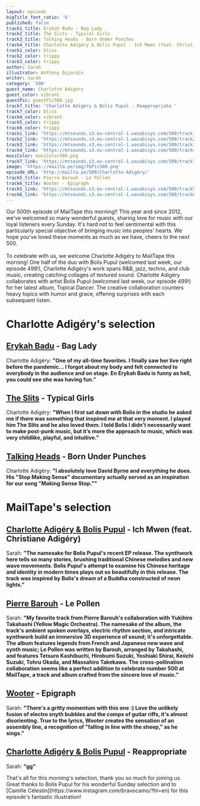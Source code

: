 ```yaml
---
layout: episode
bigTitle_font_ratio: '6'
published: false
track1_title: Erykah Badu - Bag Lady
track2_title: The Slits - Typical Girls
track3_title: Talking Heads - Born Under Punches
track4_title: Charlotte Adigéry & Bolis Pupul - Ich Mwen (feat. Christiane Adigéry)
track1_color: bliss
track2_color: trippy
track3_color: trippy
author: Sarah
illustrator: Anthony Dujardin
writer: Sarah
category: '500'
guest_name: Charlotte Adigéry
guest_color: vibrant
guestPic: guestPic500.jpg
track7_title: 'Charlotte Adigéry & Bolis Pupul - Reappropriate '
track7_color: bliss
track4_color: vibrant
track5_color: trippy
track6_color: trippy
track1_link: 'https://mtsounds.s3.eu-central-1.wasabisys.com/500/track1.mp3'
track2_link: 'https://mtsounds.s3.eu-central-1.wasabisys.com/500/track2.mp3'
track3_link: 'https://mtsounds.s3.eu-central-1.wasabisys.com/500/track3.mp3'
track4_link: 'https://mtsounds.s3.eu-central-1.wasabisys.com/500/track4.mp3'
musiColor: musiColor500.png
track7_link: 'https://mtsounds.s3.eu-central-1.wasabisys.com/500/track7.mp3'
image: 'https://mailta.pe/img/fbPic500.png'
episode_URL: 'http://mailta.pe/500/Charlotte-Adigéry/'
track5_title: Pierre Barouh - Le Pollen
track6_title: Wooter - Epigraph
track5_link: 'https://mtsounds.s3.eu-central-1.wasabisys.com/500/track5.mp3'
track6_link: 'https://mtsounds.s3.eu-central-1.wasabisys.com/500/track6.mp3'
---
```

<p id="introduction"> Our 500th episode of MailTape this morning!! This year and since 2012, we've welcomed so many wonderful guests, sharing love for music with our loyal listeners every Sunday. It's hard not to feel sentimental with this particularly special objective of bringing music into peoples' hearts. We hope you've loved these moments as much as we have, cheers to the next 500. 
    <br><br>
To celebrate with us, we welcome Charlotte Adigéry to MailTape this morning! One half of the duo with Bolis Pupul (welcomed last week, our episode 499!), Charlotte Adigéry's work spans R&B, jazz, techno, and club music, creating catching collages of textured sound. Charlotte Adigéry collaborates with artist Bolis Pupul (welcomed last week, our episode 499!) for her latest album, Topical Dancer. The creative collaboration counters heavy topics with humor and grace, offering surprises with each subsequent listen. 
</p>

# Charlotte Adigéry's selection

## [Erykah Badu](https://www.beck.com/) - Bag Lady
Charlotte Adigéry: **"**One of my all-time favorites. I finally saw her live right before the pandemic... I forgot about my body and felt connected to everybody in the audience and on stage. En Erykah Badu is funny as hell, you could see she was having fun.**"**

## [The Slits](https://www.discogs.com/artist/870-Armando) - Typical Girls
Charlotte Adigéry: **"**When I first sat down with Bolis in the studio he asked me if there was something that inspired me at that very moment. I played him The Slits and he also loved them. I told Bolis I didn't necessarily want to make post-punk music, but it’s more the approach to music, which was very childlike, playful, and intuitive.**"**

## [Talking Heads](https://www.officialprincemusic.com/) - Born Under Punches
Charlotte Adigéry: **"**I absolutely love David Byrne and everything he does. His "Stop Making Sense" documentary actually served as an inspiration for our song "Making Sense Stop."**"**

# MailTape's selection

## [Charlotte Adigéry & Bolis Pupul](https://charlotteandbolis.com/) - Ich Mwen (feat. Christiane Adigéry)
Sarah: **"**The namesake for Bolis Pupul's recent EP release. The synthwork here tells so many stories, brushing traditional Chinese melodies and new wave movements. Bolis Pupul's attempt to examine his Chinese heritage and identity in modern times plays out so beautifully in this release. The track was inspired by Bolis's dream of a Buddha constructed of neon lights.**"**

## [Pierre Barouh](https://heavenlysweetness.bandcamp.com/album/into-the-fire-ep) - Le Pollen
Sarah: **"**My favorite track from Pierre Barouh's collaboration with Yukihiro Takahashi (Yellow Magic Orchestra). The namesake of the album, the track's ambient spoken overlays, electric rhythm section, and intricate synthwork build an immersive 3D experience of sound; it's unforgettable. The album features legends from French and Japanese new wave and synth music; Le Pollen was written by Barouh, arranged by Takahashi, and features Tetsuro Kashibuchi, Hirobumi Suzuki, Yoshiaki Shirai, Keiichi Suzuki, Tohru Okada, and Massahiro Takekawa. The cross-pollination collaboration seems like a perfect addition to celebrate number 500 at MailTape, a track and album crafted from the sincere love of music.**"**

## [Wooter](https://charlotteandbolis.com/) - Epigraph
Sarah: **"**There's a gritty momentum with this one :) Love the unlikely fusion of electro snyth bubbles and the comps of guitar riffs, it's almost disorienting. True to the lyrics, Wooter creates the sensation of an assembly line, a recognition of "falling in line with the sheep," as he sings.**"**

## [Charlotte Adigéry & Bolis Pupul](https://charlotteandbolis.com/) - Reappropriate
Sarah: **"**gg**"**

<p id="outroduction">That's all for this morning's selection, thank you so much for joining us. Great thanks to Bolis Pupul for his wonderful Sunday selection and to [Camille Célestin](https://www.instagram.com/bravocamo/?hl=en) for this episode's fantastic illustration!</p>
